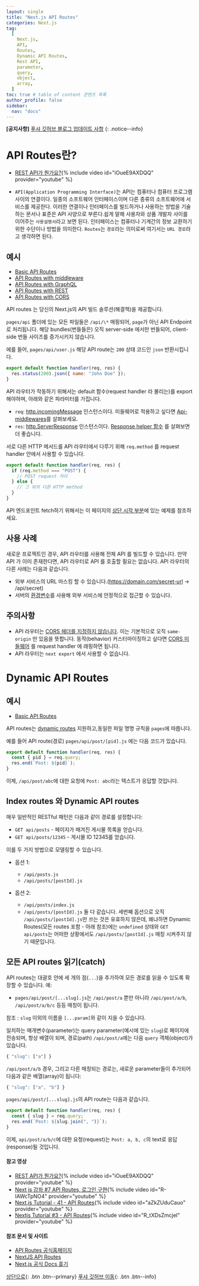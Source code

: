 ```yaml
---
layout: single
title: "Next.js API Routes"
categories: Next.js
tag:
  [
    Next.js,
    API,
    Routes,
    Dynamic API Routes,
    Rest API,
    parameter,
    query,
    object,
    array,
  ]
toc: true # table of content 콘텐츠 목록
author_profile: false
sidebar:
  nav: "docs"
---
```


**[공지사항]** [푸샤 깃허브 블로그 업데이트 사항](https://github.com/de24world/de24world.github.io)
{: .notice--info}

# API Routes란?

- [REST API가 뭔가요?](https://youtu.be/iOueE9AXDQQ){% include video id="iOueE9AXDQQ" provider="youtube" %}

- `API(Application Programming Interface)`는 API는 컴퓨터나 컴퓨터 프로그램 사이의 연결이다. 일종의 소프트웨어 인터페이스이며 다른 종류의 소프트웨어에 서비스를 제공한다. 이러한 연결이나 인터페이스를 빌드하거나 사용하는 방법을 기술하는 문서나 표준은 API 사양으로 부른다.쉽게 말해 사용자와 상품 개발자 사이를 이어주는 `사용설명서`라고 보면 된다. 인터페이스는 컴퓨터나 기계간의 정보 교환하기 위한 수단이나 방법을 의미한다. `Routes`는 `경로`라는 의미로써 여기서는 `URL 경로`라고 생각하면 된다.

## 예시

<div class="notice">
<ul>
  <li><a href="https://github.com/vercel/next.js/tree/canary/examples/api-routes">Basic API Routes </a></li>
  <li><a href="https://github.com/vercel/next.js/tree/canary/examples/api-routes-middleware">API Routes with middleware </a></li>
  <li><a href="https://github.com/vercel/next.js/tree/canary/examples/api-routes-graphql">API Routes with GraphQL </a></li>
  <li><a href="https://github.com/vercel/next.js/tree/canary/examples/api-routes-rest">API Routes with REST </a></li>
  <li><a href="https://github.com/vercel/next.js/tree/canary/examples/api-routes-cors">API Routes with CORS </a></li>

</ul>
</div>

API routes 는 당신의 Next.js의 API 빌드 솔루션(해결책)을 제공합니다.

`pages/api` 폴더에 있는 모든 파일들은 `/api/\*` 매핑되어, `page`가 아닌 API Endpoint 로 처리됩니다. 해당 bundles(번들들은) 오직 server-side 에서만 번들되어, client-side 번들 사이즈를 증가시키지 않습니다.

에를 들어, `pages/api/user.js` 해당 API route는 `200` 상태 코드인 `json` 반환시킵니다.

```js
export default function handler(req, res) {
  res.status(200).json({ name: "John Doe" });
}
```

API 라우터가 작동하기 위해서는 default 함수(request handler 라 불리는)를 export 해야하며, 아래와 같은 파라미터를 가집니다.

- `req`: [http.incomingMessage](https://nodejs.org/api/http.html#http_class_http_incomingmessage) 인스턴스이다. 미들웨어로 적용하고 싶다면 [Api-middlewares](https://nextjs.org/docs/api-routes/api-middlewares)를 살펴보세요.
- `res`: [http.ServerResponse](https://nodejs.org/api/http.html#http_class_http_serverresponse) 인스턴스이다. [Response helper 함수](https://nextjs.org/docs/api-routes/response-helpers) 를 살펴보면 더 좋습니다.

서로 다른 HTTP 메서드를 API 라우터에서 다루기 위해 `req.method` 를 request handler 안에서 사용할 수 있습니다.

```js
export default function handler(req, res) {
  if (req.method === "POST") {
    // POST request 처리
  } else {
    // 그 외의 다른 HTTP method
  }
}
```

API 엔드포인트 fetch하기 위해서는 이 페이지의 [상단 시작 부분](#예시)에 있는 예제를 참조하세요.

## 사용 사례

새로운 프로젝트인 경우, API 라우터를 사용해 전체 API 를 빌드할 수 있습니다. 만약 API 가 이미 존재한다면, API 라우터로 API 를 호출할 필요는 없습니다. API 라우터의 다른 사례는 다음과 같습니다.

- 외부 서비스의 URL 마스킹 할 수 있습니다.(https://domain.com/secret-url -> /api/secret)
- 서버의 [환경변수](https://nextjs.org/docs/basic-features/environment-variables)를 사용해 외부 서비스에 안정적으로 접근할 수 있습니다.

## 주의사항

- API 라우터는 [CORS 헤더를 지정하지 않습니다](https://developer.mozilla.org/en-US/docs/Web/HTTP/CORS). 이는 기본적으로 오직 `same-origin` 만 있음을 뜻합니다. 동작(behavior) 커스터마이징하고 싶다면 [CORS 미들웨어](https://nextjs.org/docs/api-routes/api-middlewares#connectexpress-middleware-support) 를 request handler 에 래핑하면 됩니다.
- API 라우터는 `next export` 에서 사용할 수 없습니다.

# Dynamic API Routes

## 예시

<div class="notice">
<ul>
  <li><a href="https://github.com/vercel/next.js/tree/canary/examples/api-routes">Basic API Routes </a></li>
</ul>
</div>

API routes는 [dynamic routes](https://nextjs.org/docs/routing/dynamic-routes) 지원하고,동일한 파일 명명 규칙을 `pages`에 따릅니다.

예를 들어 API route(경로) `pages/api/post/[pid].js` 에는 다음 코드가 있습니다.

```js
export default function handler(req, res) {
  const { pid } = req.query;
  res.end(`Post: ${pid}`);
}
```

이제, `/api/post/abc`에 대한 요청에 `Post: abc`라는 텍스트가 응답할 것입니다.

## Index routes 와 Dynamic API routes

매우 일반적인 RESTful 패턴은 다음과 같이 경로를 설정합니다:

- `GET api/posts` - 페이지가 매겨진 게시물 목록을 얻습니다.
- `GET api/posts/12345` - 게시물 ID 12345를 얻습니다.

이를 두 가지 방법으로 모델링할 수 있습니다.

- 옵션 1:

  - `/api/posts.js`
  - `/api/posts/[postId].js`

- 옵션 2:
  - `/api/posts/index.js`
  - `/api/posts/[postId].js`
    둘 다 같습니다. 세번째 옵션으로 오직 `/api/posts/[postId].js`만 쓰는 것은 유효하지 않은데, 왜냐하면 Dynamic Routes(모든 routes 포함 - 아래 참조)에는 `undefined` 상태와 `GET api/posts`는 어떠한 상황에서도 `/api/posts/[postId].js` 매칭 시켜주지 않기 때문입니다.

## 모든 API routes 읽기(catch)

API routes는 대괄호 안에 세 개의 점(`...`)을 추가하여 모든 경로를 읽을 수 있도록 확장할 수 있습니다. 예:

- `pages/api/post/[...slug].js`는 `/api/post/a` 뿐만 아니라 `/api/post/a/b`, `/api/post/a/b/c` 등등 매칭이 됩니다.

참조 : `slug` 이외의 이름을 `[...param]`와 같이 지을 수 있습니다.

일치하는 매개변수(parameter)는 query parameter(예시에 있는 `slug`)로 페이지에 전송되며, 항상 배열이 되며, 경로(path) `/api/post/a`에는 다음 `query` 객체(object)가 있습니다.

```js
{ "slug": ["a"] }
```

`/api/post/a/b` 경우, 그리고 다른 매칭되는 경로는, 새로운 parameter들이 추가되어 다음과 같은 배열(array)이 됩니다:

```js
{ "slug": ["a", "b"] }
```

`pages/api/post/[...slug].js`의 API route는 다음과 같습니다.

```js
export default function handler(req, res) {
  const { slug } = req.query;
  res.end(`Post: ${slug.join(", ")}`);
}
```

이제, `api/post/a/b/c`에 대한 요청(request)는 `Post: a, b, c`의 text로 응답(response)될 것입니다.

#### 참고 영상

- [REST API가 뭔가요?](https://youtu.be/iOueE9AXDQQ){% include video id="iOueE9AXDQQ" provider="youtube" %}
- [Next js 강좌 #7 API Routes, 로그인 구현](https://youtu.be/R-IAWcTpNO4){% include video id="R-IAWcTpNO4" provider="youtube" %}
- [Next.js Tutorial - 41 - API Routes](https://youtu.be/aZkZUduCauo){% include video id="aZkZUduCauo" provider="youtube" %}
- [Nextjs Tutorial #3 - API Routes](https://youtu.be/_tXDsZmcjeI){% include video id="R_tXDsZmcjeI" provider="youtube" %}

#### 참조 문서 및 사이트

- [API Routes 공식홈페이지](https://nextjs.org/docs/api-routes/introduction)
- [NextJS API Routes](https://serzhul.io/REACT/nextjs-api-routes/)
- [Next.js 공식 Docs 흝기](https://velog.io/@baramofme/Next.js-%EA%B3%B5%EC%8B%9D-Docs-%ED%9D%9D%EA%B8%B0#api-routes)

[상단으로](#예시){: .btn .btn--primary}
[푸샤 깃허브 이동](https://github.com/de24world){: .btn .btn--info}
